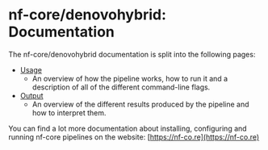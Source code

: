 # nf-core/denovohybrid: Documentation

The nf-core/denovohybrid documentation is split into the following pages:

* [Usage](usage.md)
  * An overview of how the pipeline works, how to run it and a description of all of the different command-line flags.
* [Output](output.md)
  * An overview of the different results produced by the pipeline and how to interpret them.

You can find a lot more documentation about installing, configuring and running nf-core pipelines on the website: [https://nf-co.re](https://nf-co.re)
